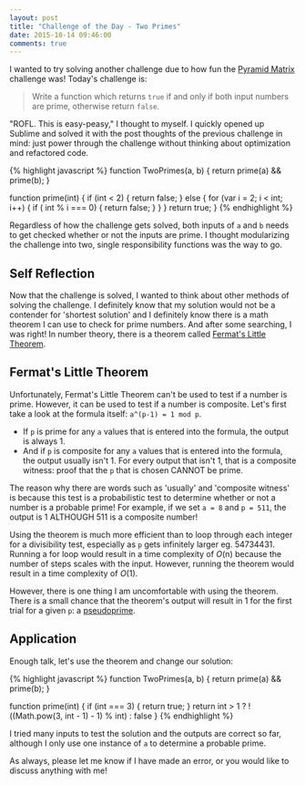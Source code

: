```yaml
---
layout: post
title: "Challenge of the Day - Two Primes"
date: 2015-10-14 09:46:00
comments: true
---
```


I wanted to try solving another challenge due to how fun the [Pyramid Matrix](http://juliusjung.info/2015/10/10/pyramid-matrix/) challenge was! Today's challenge is:

> Write a function which returns ```true``` if and only if both input numbers are prime, otherwise return ```false```.

"ROFL. This is easy-peasy," I thought to myself. I quickly opened up Sublime and solved it with the post thoughts of the previous challenge in mind: just power through the challenge without thinking about optimization and refactored code.

{% highlight javascript %}
  function TwoPrimes(a, b) {
    return prime(a) && prime(b);
  }

  function prime(int) {
    if (int < 2) {
      return false;
    } else {
      for (var i = 2; i < int; i++) {
        if ( int % i === 0) {
          return false;
        }
      }
    }
    return true;
  }
{% endhighlight %}

Regardless of how the challenge gets solved, both inputs of ```a``` and ```b``` needs to get checked whether or not the inputs are prime. I thought modularizing the challenge into two, single responsibility functions was the way to go.

## Self Reflection

Now that the challenge is solved, I wanted to think about other methods of solving the challenge. I definitely know that my solution would not be a contender for 'shortest solution' and I definitely know there is a math theorem I can use to check for prime numbers. And after some searching, I was right! In number theory, there is a theorem called [Fermat's Little Theorem](https://en.wikipedia.org/wiki/Fermat%27s_little_theorem).

## Fermat's Little Theorem

Unfortunately, Fermat's Little Theorem can't be used to test if a number is prime. However, it can be used to test if a number is composite. Let's first take a look at the formula itself: ```a^(p-1) = 1 mod p```.

  * If ```p``` is prime for any ```a``` values that is entered into the formula, the output is always 1.
  * And if ```p``` is composite for any ```a``` values that is entered into the formula, the output usually isn't 1. For every output that isn't 1, that is a composite witness: proof that the ```p``` that is chosen CANNOT be prime.

The reason why there are words such as 'usually' and 'composite witness' is because this test is a probabilistic test to determine whether or not a number is a probable prime! For example, if we set ```a = 8``` and ```p = 511```, the output is 1 ALTHOUGH 511 is a composite number!

Using the theorem is much more efficient than to loop through each integer for a divisibility test, especially as ```p``` gets infinitely larger eg. 54734431. Running a for loop would result in a time complexity of *O*(n) because the number of steps scales with the input. However, running the theorem would result in a time complexity of *O*(1).

However, there is one thing I am uncomfortable with using the theorem. There is a small chance that the theorem's output will result in 1 for the first trial for a given ```p```: a [pseudoprime](https://en.wikipedia.org/wiki/Pseudoprime).

## Application

Enough talk, let's use the theorem and change our solution:

{% highlight javascript %}
  function TwoPrimes(a, b) {
    return prime(a) && prime(b);
  }

  function prime(int) {
    if (int === 3) {
      return true;
    }
    return int > 1 ? !((Math.pow(3, int - 1) - 1) % int) : false
  }
{% endhighlight %}

I tried many inputs to test the solution and the outputs are correct so far, although I only use one instance of ```a``` to determine a probable prime.

As always, please let me know if I have made an error, or you would like to discuss anything with me!